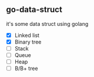 ## go-data-struct

it's some data struct using golang

- [x] Linked list
- [x] Binary tree
- [ ] Stack
- [ ] Queue
- [ ] Heap
- [ ] B/B+ tree
